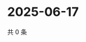 # 2025-06-17

共 0 条

<!-- BEGIN ZHIHUVIDEO -->
<!-- 最后更新时间 Tue Jun 17 2025 11:43:11 GMT+0800 (China Standard Time) -->

<!-- END ZHIHUVIDEO -->
